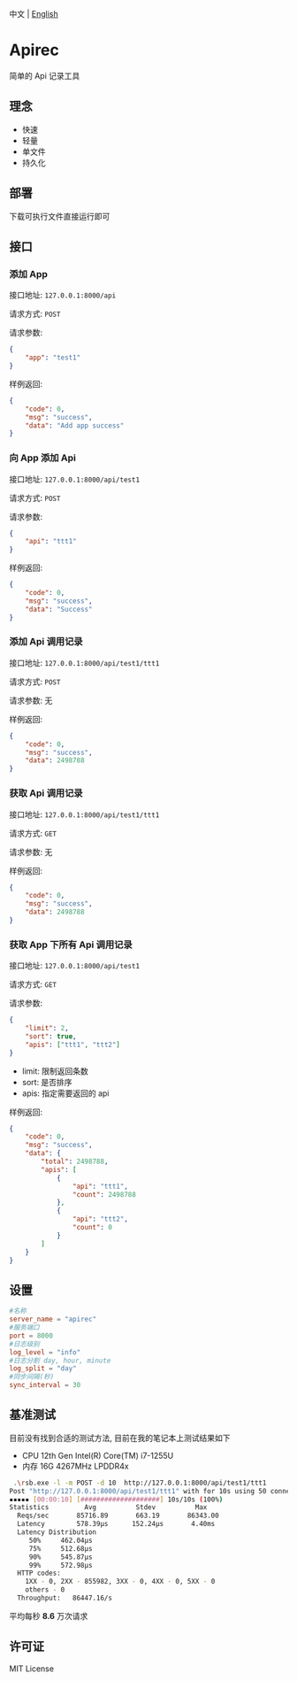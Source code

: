 中文 | [English](./README_EN.md)

# Apirec

简单的 Api 记录工具

## 理念

-   快速
-   轻量
-   单文件
-   持久化

## 部署

下载可执行文件直接运行即可

## 接口

### 添加 App

接口地址: `127.0.0.1:8000/api`

请求方式: `POST`

请求参数:

```json
{
    "app": "test1"
}
```

样例返回:

```json
{
    "code": 0,
    "msg": "success",
    "data": "Add app success"
}
```

### 向 App 添加 Api

接口地址: `127.0.0.1:8000/api/test1`

请求方式: `POST`

请求参数:

```json
{
    "api": "ttt1"
}
```

样例返回:

```json
{
    "code": 0,
    "msg": "success",
    "data": "Success"
}
```

### 添加 Api 调用记录

接口地址: `127.0.0.1:8000/api/test1/ttt1`

请求方式: `POST`

请求参数: 无

样例返回:

```json
{
    "code": 0,
    "msg": "success",
    "data": 2498788
}
```

### 获取 Api 调用记录

接口地址: `127.0.0.1:8000/api/test1/ttt1`

请求方式: `GET`

请求参数: 无

样例返回:

```json
{
    "code": 0,
    "msg": "success",
    "data": 2498788
}
```

### 获取 App 下所有 Api 调用记录

接口地址: `127.0.0.1:8000/api/test1`

请求方式: `GET`

请求参数:

```json
{
    "limit": 2,
    "sort": true,
    "apis": ["ttt1", "ttt2"]
}
```

-   limit: 限制返回条数
-   sort: 是否排序
-   apis: 指定需要返回的 api

样例返回:

```json
{
    "code": 0,
    "msg": "success",
    "data": {
        "total": 2498788,
        "apis": [
            {
                "api": "ttt1",
                "count": 2498788
            },
            {
                "api": "ttt2",
                "count": 0
            }
        ]
    }
}
```

## 设置

```toml
#名称
server_name = "apirec"
#服务端口
port = 8000
#日志级别
log_level = "info"
#日志分割 day, hour, minute
log_split = "day"
#同步间隔(秒)
sync_interval = 30

```

## 基准测试

目前没有找到合适的测试方法, 目前在我的笔记本上测试结果如下

-   CPU 12th Gen Intel(R) Core(TM) i7-1255U
-   内存 16G 4267MHz LPDDR4x

```bash
 .\rsb.exe -l -m POST -d 10  http://127.0.0.1:8000/api/test1/ttt1
Post "http://127.0.0.1:8000/api/test1/ttt1" with for 10s using 50 connections
▪▪▪▪▪ [00:00:10] [####################] 10s/10s (100%)
Statistics         Avg          Stdev          Max
  Reqs/sec       85716.89       663.19       86343.00
  Latency        578.39µs      152.24µs       4.40ms
  Latency Distribution
     50%     462.04µs
     75%     512.68µs
     90%     545.87µs
     99%     572.98µs
  HTTP codes:
    1XX - 0, 2XX - 855982, 3XX - 0, 4XX - 0, 5XX - 0
    others - 0
  Throughput:   86447.16/s
```

平均每秒 **8.6** 万次请求

## 许可证

MIT License
